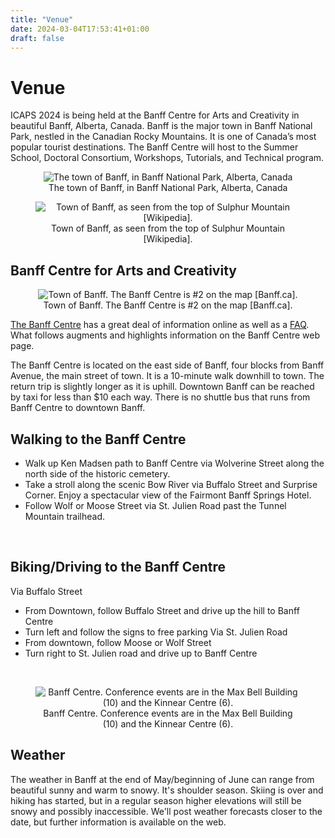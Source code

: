 ```yaml
---
title: "Venue"
date: 2024-03-04T17:53:41+01:00
draft: false
---
```


# Venue
ICAPS 2024 is being held at the Banff Centre for Arts and Creativity in beautiful Banff, Alberta, Canada. Banff is the major town in Banff National Park, nestled in the Canadian Rocky Mountains. It is one of Canada’s most popular tourist destinations. The Banff Centre will host to the Summer School, Doctoral Consortium, Workshops, Tutorials, and Technical program.

<figure>
<div style="text-align:center">
  <img
  src="/img/venue/banff_town.png"
  alt="The town of Banff, in Banff National Park, Alberta, Canada">
  <figcaption>The town of Banff, in Banff National Park, Alberta, Canada</figcaption>
  </div>
</figure>

<figure>
<div style="text-align:center">
  <img
  src="/img/venue/Sulphur_Mountain.jpg"
  alt="Town of Banff, as seen from the top of Sulphur Mountain [Wikipedia].">
  <figcaption>Town of Banff, as seen from the top of Sulphur Mountain [Wikipedia].</figcaption>
  </div>
</figure>


## Banff Centre for Arts and Creativity

<figure>
<div style="text-align:center">
  <img
  src="/img/venue/baff_centre.png"
  alt="Town of Banff. The Banff Centre is #2 on the map [Banff.ca].">
  <figcaption>Town of Banff. The Banff Centre is #2 on the map [Banff.ca].</figcaption>
</div>
</figure>


[The Banff Centre](https://www.banffcentre.ca/conferences/destination) has a great deal of information online as well as a [FAQ](https://www.banffcentre.ca/frequently-asked-questions-about-banff-centre). What follows augments and highlights information on the Banff Centre web page.

The Banff Centre is located on the east side of Banff, four blocks from Banff Avenue, the main street of town. It is a 10-minute walk downhill to town. The return trip is slightly longer as it is uphill. Downtown Banff can be reached by taxi for less than $10 each way. There is no shuttle bus that runs from Banff Centre to downtown Banff.

## Walking to the Banff Centre
- Walk up Ken Madsen path to Banff Centre via Wolverine Street along the north side of the historic cemetery.
- Take a stroll along the scenic Bow River via Buffalo Street and Surprise Corner. Enjoy a spectacular view of the Fairmont Banff Springs Hotel.
- Follow Wolf or Moose Street via St. Julien Road past the Tunnel Mountain trailhead. 
<br/>

## Biking/Driving to the Banff Centre
Via Buffalo Street
- From Downtown, follow Buffalo Street and drive up the hill to Banff Centre
- Turn left and follow the signs to free parking
Via St. Julien Road
- From downtown, follow Moose or Wolf Street
- Turn right to St. Julien road and drive up to Banff Centre 
<br/>

<figure>
<div style="text-align:center">
  <img
  src="/img/venue/baff_centre_map.png"
  alt="Banff Centre. Conference events are in the Max Bell Building (10) and the Kinnear Centre (6).">
  <figcaption> Banff Centre. Conference events are in the Max Bell Building (10) and the Kinnear Centre (6).</figcaption>
</div>
</figure>


## Weather
The weather in Banff at the end of May/beginning of June can range from beautiful sunny and warm to snowy. It's shoulder season. Skiing is over and hiking has started, but in a regular season higher elevations will still be snowy and possibly inaccessible.  We'll post weather forecasts closer to the date, but further information is available on the web.








